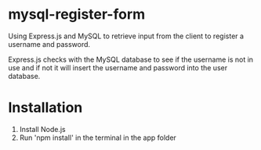 # mysql-register-form

Using Express.js and MySQL to retrieve input from the client to register a username and password.

Express.js checks with the MySQL database to see if the username is not in use and if not it will insert the username and password into the user database.

# Installation
1. Install Node.js
2. Run 'npm install' in the terminal in the app folder
